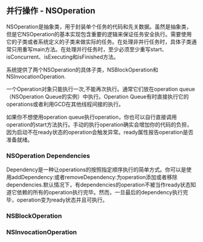 ## 并行操作 - NSOperation

NSOperation是抽象类，用于封装单个任务的代码和先关数据。虽然是抽象类，但是它NSOperation的基本实现包含重要的逻辑来保证任务安全执行。需要使用它的子类或者系统定义的子类来做实际的任务。在处理非并行任务时，具体子类通常只用重写main方法。在处理并行任务时，至少必须至少重写start、isConcurrent、isExecuting和isFinished方法。

系统提供了两个NSOperation的具体子类，NSBlockOperation和NSInvocationOperation.

一个Operation对象只能执行一次,不能再次执行。通常它们放在operation queue（NSOperation Queue的实例）中执行。Operation Queue有时直接执行它的operations或者利用GCD在其他线程间接的执行。

如果你不想使用operation queue执行operation，你也可以自行直接调用operation的start方法执行。手动的执行operation确实会增加你的代码的负担，因为启动不在ready状态的operation会触发异常。ready属性报告operation是否准备就绪。

### NSOperation Dependencies

Dependency是一种让operations的按照指定顺序执行的简单方式。你可以是使用addDependency:或者removeDependency:为operation添加或者移除dependencies.默认情况下，有dependencies的operation不被当作ready状态知道它依赖的所有的operation执行完毕。然而，一旦最后的dependency执行完毕，operation变为ready状态并且可执行。

### NSBlockOperation


### NSInvocationOperation



